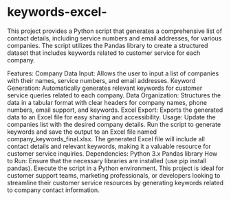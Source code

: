 # keywords-excel-
This project provides a Python script that generates a comprehensive list of contact details, including service numbers and email addresses, for various companies. The script utilizes the Pandas library to create a structured dataset that includes keywords related to customer service for each company.

Features:
Company Data Input: Allows the user to input a list of companies with their names, service numbers, and email addresses.
Keyword Generation: Automatically generates relevant keywords for customer service queries related to each company.
Data Organization: Structures the data in a tabular format with clear headers for company names, phone numbers, email support, and keywords.
Excel Export: Exports the generated data to an Excel file for easy sharing and accessibility.
Usage:
Update the companies list with the desired company details.
Run the script to generate keywords and save the output to an Excel file named company_keywords_final.xlsx.
The generated Excel file will include all contact details and relevant keywords, making it a valuable resource for customer service inquiries.
Dependencies:
Python 3.x
Pandas library
How to Run:
Ensure that the necessary libraries are installed (use pip install pandas).
Execute the script in a Python environment.
This project is ideal for customer support teams, marketing professionals, or developers looking to streamline their customer service resources by generating keywords related to company contact information.
